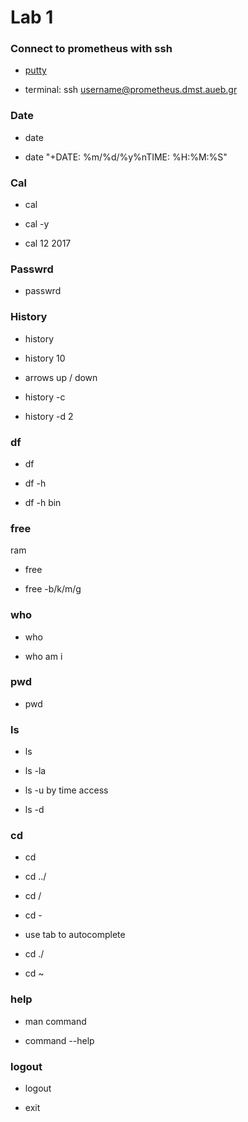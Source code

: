 # Lab 1

### Connect to prometheus with ssh

* [putty](https://www.ssh.com/ssh/putty/windows/)

* terminal: ssh username@prometheus.dmst.aueb.gr

### Date

* date

* date "+DATE: %m/%d/%y%nTIME: %H:%M:%S"

### Cal

* cal

* cal -y

* cal 12 2017

### Passwrd

* passwrd

### History

* history

* history 10

* arrows up / down

* history -c

* history -d 2

### df 

* df

* df -h

* df -h bin

### free
ram

* free

* free -b/k/m/g

### who

* who

* who am i

### pwd

* pwd 

### ls

* ls 

* ls -la

* ls -u
by time access

* ls -d

### cd 

* cd

* cd ../

* cd /

* cd -

* use tab to autocomplete

* cd ./

* cd ~

### help

* man command

* command --help

### logout

* logout

* exit
